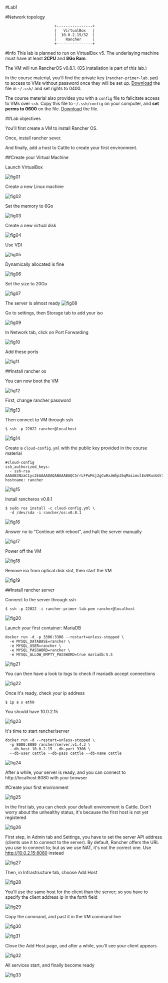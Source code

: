 #Lab1

#Network topology

```
                      +----------------+
                      |   VirtualBox   |
                      |  10.0.2.15/32  |
                      |    Rancher     |
                      +----------------+
```

#Info
This lab is planned to run on VirtualBox v5. The underlaying machine must have at least **2CPU** and **8Go Ram**.

The VM will run RancherOS v0.8.1. (OS installation is part of this lab.)

In the course material, you'll find the private key (`rancher-primer-lab.pem`) to access to VMs without password once they will be set up. [Download](https://github.com/de13/rancher-primer-lab/blob/master/keys/rancher-primer-lab.pem) the file in `~/.ssh/` and set rights to 0400.

The course material also provides you with a `config` file to falicitate access to VMs over `ssh`. Copy this file to `~/.ssh/config` on your computer, and **set perms to 0600** on the file. [Download](https://github.com/de13/rancher-primer-lab/blob/master/config) the file.

##Lab objectives

You'll first create a VM to install Rancher OS.

Once, install rancher sever.

And finally, add a host to Cattle to create your first environment.

##Create your Virtual Machine

Launch VirtualBox

![fig01](https://s3-eu-west-1.amazonaws.com/data-essential-rancher-primer-lab/lab1/fig01.png)

Create a new Linux machine

![fig02](https://s3-eu-west-1.amazonaws.com/data-essential-rancher-primer-lab/lab1/fig02.png)

Set the memory to 6Go

![fig03](https://s3-eu-west-1.amazonaws.com/data-essential-rancher-primer-lab/lab1/fig03.png)

Create a new virtual disk

![fig04](https://s3-eu-west-1.amazonaws.com/data-essential-rancher-primer-lab/lab1/fig04.png)

Use VDI

![fig05](https://s3-eu-west-1.amazonaws.com/data-essential-rancher-primer-lab/lab1/fig05.png)

Dynamically allocated is fine

![fig06](https://s3-eu-west-1.amazonaws.com/data-essential-rancher-primer-lab/lab1/fig06.png)

Set the size to 20Go

![fig07](https://s3-eu-west-1.amazonaws.com/data-essential-rancher-primer-lab/lab1/fig07.png)

The server is almost ready
![fig08](https://s3-eu-west-1.amazonaws.com/data-essential-rancher-primer-lab/lab1/fig08.png)

Go to settings, then Storage tab to add your iso

![fig09](https://s3-eu-west-1.amazonaws.com/data-essential-rancher-primer-lab/lab1/fig09.png)

In Network tab, click on Port Forwarding

![fig10](https://s3-eu-west-1.amazonaws.com/data-essential-rancher-primer-lab/lab1/fig10.png)

Add these ports

![fig11](https://s3-eu-west-1.amazonaws.com/data-essential-rancher-primer-lab/lab1/fig11.png)

##Install rancher os

You can now boot the VM

![fig12](https://s3-eu-west-1.amazonaws.com/data-essential-rancher-primer-lab/lab1/fig12.png)

First, change rancher password

![fig13](https://s3-eu-west-1.amazonaws.com/data-essential-rancher-primer-lab/lab1/fig13.png)

Then connect to VM through ssh

```
$ ssh -p 22022 rancher@localhost
```

![fig14](https://s3-eu-west-1.amazonaws.com/data-essential-rancher-primer-lab/lab1/fig14.png)

Create a `cloud-config.yml` with the public key provided in the course material

```
#cloud-config
ssh_authorized_keys:
  - ssh-rsa AAAAB3NzaC1yc2EAAAADAQABAAABAQC5rrLFPwMsj2gCwRxaWhp3bqMaiieulEu9RuvUdr3Eqcq14py8rwdhB0L4hU7jM3I4/dMFb1/rObkni8eG5L8CMekRo4zet6T4EnKoW2eID/qQ18xa5/escDuRn0DFvz9vvXmJyc8IM2beAn4RCjLKVb4iKeh8Fmq7ntW+2loXVLFecNJQn10kBmIhgo4fLOZRmnLbABQoNCwPW2WmXjpkYkNZPW7+wOTKNCELyWOaBwlTjzLu3hdWVZgZHEzMLskELl96y//QVDKJ4Wif8KOqu5vKeP2lbsJ2Niq8/vWH94FqHeunE3LsEuzVHWEVtnTDMoUXz3PlVXixEEAv4z4X
hostname: rancher
```

![fig15](https://s3-eu-west-1.amazonaws.com/data-essential-rancher-primer-lab/lab1/fig15.png)

Install rancheros v0.8.1

```
$ sudo ros install -c cloud-config.yml \
  -d /dev/sda -i rancher/os:v0.8.1
```
![fig16](https://s3-eu-west-1.amazonaws.com/data-essential-rancher-primer-lab/lab1/fig16.png)

Answer no to "Continue with reboot", and halt the server manually

![fig17](https://s3-eu-west-1.amazonaws.com/data-essential-rancher-primer-lab/lab1/fig17.png)

Power off the VM

![fig18](https://s3-eu-west-1.amazonaws.com/data-essential-rancher-primer-lab/lab1/fig18.png)

Remove iso from optical disk slot, then start the VM

![fig19](https://s3-eu-west-1.amazonaws.com/data-essential-rancher-primer-lab/lab1/fig19.png)

##Install rancher server

Connect to the server through ssh

```
$ ssh -p 22022 -i rancher-primer-lab.pem rancher@localhost
```

![fig20](https://s3-eu-west-1.amazonaws.com/data-essential-rancher-primer-lab/lab1/fig20.png)

Launch your first container: MariaDB

```
docker run -d -p 3306:3306 --restart=unless-stopped \
  -e MYSQL_DATABASE=rancher \
  -e MYSQL_USER=rancher \
  -e MYSQL_PASSWORD=rancher \
  -e MYSQL_ALLOW_EMPTY_PASSWORD=true mariadb:5.5
```

![fig21](https://s3-eu-west-1.amazonaws.com/data-essential-rancher-primer-lab/lab1/fig21.png)

You can then have a look to logs to check if mariadb accept connections 

![fig22](https://s3-eu-west-1.amazonaws.com/data-essential-rancher-primer-lab/lab1/fig22.png)

Once it's ready, check your ip address

```
$ ip a s eth0
```

You should have 10.0.2.15

![fig23](https://s3-eu-west-1.amazonaws.com/data-essential-rancher-primer-lab/lab1/fig23.png)

It's time to start rancher/server

```
docker run -d --restart=unless-stopped \
  -p 8080:8080 rancher/server:v1.4.3 \
  --db-host 10.0.2.15 --db-port 3306 \
  --db-user cattle --db-pass cattle --db-name cattle
```

![fig24](https://s3-eu-west-1.amazonaws.com/data-essential-rancher-primer-lab/lab1/fig24.png)

After a while, your server is ready, and you can connect to http://localhost:8080 with your browser

#Create your first environment

![fig25](https://s3-eu-west-1.amazonaws.com/data-essential-rancher-primer-lab/lab1/fig25.png)

In the first tab, you can check your default environment is Cattle. Don't worry about the unhealthy status, it's because the first host is not yet registered

![fig26](https://s3-eu-west-1.amazonaws.com/data-essential-rancher-primer-lab/lab1/fig26.png)

First step, in Admin tab and Settings, you have to set the server API address (clients use it to connect to the server). By default, Rancher offers the URL you use to connect to; but as we use NAT, it's not the correct one. Use http://10.0.2.15:8080 instead
 
![fig27](https://s3-eu-west-1.amazonaws.com/data-essential-rancher-primer-lab/lab1/fig27.png)

Then, in Infrastructure tab, choose Add Host

![fig28](https://s3-eu-west-1.amazonaws.com/data-essential-rancher-primer-lab/lab1/fig28.png)

You'll use the same host for the client than the server; so you have to specify the client address ip in the forth field

![fig29](https://s3-eu-west-1.amazonaws.com/data-essential-rancher-primer-lab/lab1/fig29.png)

Copy the command, and past it in the VM command line

![fig30](https://s3-eu-west-1.amazonaws.com/data-essential-rancher-primer-lab/lab1/fig30.png)

![fig31](https://s3-eu-west-1.amazonaws.com/data-essential-rancher-primer-lab/lab1/fig31.png)

Close the Add Host page, and after a while, you'll see your client appears

![fig32](https://s3-eu-west-1.amazonaws.com/data-essential-rancher-primer-lab/lab1/fig32.png)

All services start, and finally become ready

![fig33](https://s3-eu-west-1.amazonaws.com/data-essential-rancher-primer-lab/lab1/fig33.png)
